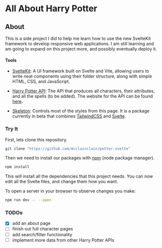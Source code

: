 # All About Harry Potter

## About

This is a side project I did to help me learn how to use the new SvelteKit framework to develop responsive web applications. I am still learning and am going to expand on this project more, and possibly eventually deploy it.

#### Tools
- [SvelteKit](https://kit.svelte.dev/): A UI framework built on Svelte and Vite, allowing users to write neat components using their folder structure, along with simple HTML, CSS, and JavaScript.

- [Harry Potter API](https://github.com/KostaSav/hp-api): The API that produces all characters, their attributes, and all the spells (to be added). The website for the API can be found [here](https://hp-api.onrender.com/).

- [Skeleton](https://www.skeleton.dev/): Controls most of the styles from this page. It is a package currently in beta that combines [TailwindCSS](https://tailwindcss.com) and [Svelte](https://svelte.dev).

### Try It

First, lets clone this repository.

```bash
git clone "https://github.com/mcclainclain/potter-svelte"
```

Then we need to install our packages with [npm](https://nodejs.org/en/download/) (node package manager).

```bash
npm install
```

This will install all the dependencies that this project needs.
You can now edit all the Svelte files, and change them how you want.

To open a server in your browser to observe changes you make:

```bash
npm run dev -- --open
```

### TODOs

- [X] add an about page
- [ ] finish out full character pages
- [ ] add search/filter functionality
- [ ] implement more data from other Harry Potter APIs
